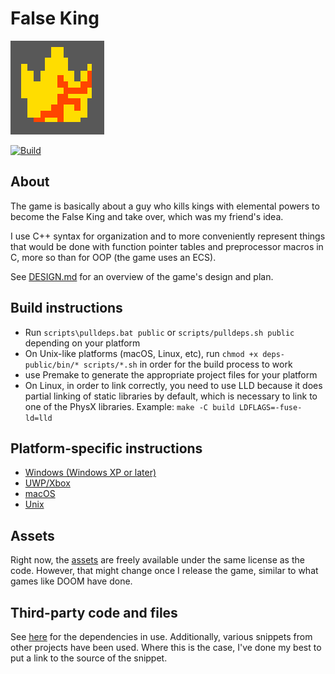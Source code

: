 # False King

![False King logo](build/windows/GdkAssets/Logo150x150.png)

[![Build](https://github.com/MobSlicer152/FalseKing/actions/workflows/build.yml/badge.svg)](https://github.com/MobSlicer152/FalseKing/actions/workflows/build.yml)

## About
The game is basically about a guy who kills kings with elemental powers to
become the False King and take over, which was my friend's idea.

I use C++ syntax for organization and to more conveniently represent things
that would be done with function pointer tables and preprocessor macros in C,
more so than for OOP (the game uses an ECS).

See [DESIGN.md]() for an overview of the game's design and plan.

## Build instructions
- Run `scripts\pulldeps.bat public` or `scripts/pulldeps.sh public` depending
  on your platform
- On Unix-like platforms (macOS, Linux, etc), run
  `chmod +x deps-public/bin/* scripts/*.sh` in order for the build process to
  work
- use Premake to generate the appropriate project files for your platform
- On Linux, in order to link correctly, you need to use LLD because it does
 partial linking of static libraries by default, which is necessary to link
 to one of the PhysX libraries. Example: `make -C build LDFLAGS=-fuse-ld=lld`

## Platform-specific instructions
- [Windows (Windows XP or later)](build/windows/BUILD.md)
- [UWP/Xbox](build/winrt/BUILD.md)
- [macOS](build/darwin/BUILD.md)
- [Unix](build/unix/BUILD.md)

## Assets
Right now, the [assets](https://git.randomcode.dev/mobslicer152/FalseKing-assets)
are freely available under the same license as the code. However, that might
change once I release the game, similar to what games like DOOM have done.

## Third-party code and files
See [here](https://git.randomcode.dev/mobslicer152/FalseKing-deps-public) for
the dependencies in use. Additionally, various snippets from other projects
have been used. Where this is the case, I've done my best to put a link to the
source of the snippet.
